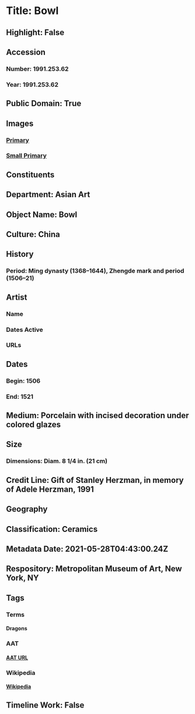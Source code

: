 # Title: Bowl
## Highlight: False
## Accession
### Number: 1991.253.62
### Year: 1991.253.62
## Public Domain: True
## Images
### [Primary](https://images.metmuseum.org/CRDImages/as/original/1991_253_62.jpg)
### [Small Primary](https://images.metmuseum.org/CRDImages/as/web-large/1991_253_62.jpg)
## Constituents
## Department: Asian Art
## Object Name: Bowl
## Culture: China
## History
### Period: Ming dynasty (1368–1644), Zhengde mark and period (1506–21)
## Artist
### Name
### Dates Active
### URLs
## Dates
### Begin: 1506
### End: 1521
## Medium: Porcelain with incised decoration under colored glazes
## Size
### Dimensions: Diam. 8 1/4 in. (21 cm)
## Credit Line: Gift of Stanley Herzman, in memory of Adele Herzman, 1991
## Geography
## Classification: Ceramics
## Metadata Date: 2021-05-28T04:43:00.24Z
## Respository: Metropolitan Museum of Art, New York, NY
## Tags
### Terms
#### Dragons
### AAT
#### [AAT URL](http://vocab.getty.edu/page/aat/300375726)
### Wikipedia
#### [Wikipedia]()
## Timeline Work: False